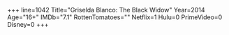 +++
line=1042
Title="Griselda Blanco: The Black Widow"
Year=2014
Age="16+"
IMDb="7.1"
RottenTomatoes=""
Netflix=1
Hulu=0
PrimeVideo=0
Disney=0
+++

